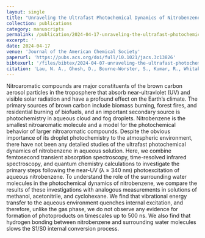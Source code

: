 ```yaml
---
layout: single
title: "Unraveling the Ultrafast Photochemical Dynamics of Nitrobenzene in Aqueous Solution"
collection: publications
category: manuscripts
permalink: /publication/2024-04-17-unraveling-the-ultrafast-photochemical-dynamics-of-nitrobenzene-in-aqueous-solution/
excerpt: ''
date: 2024-04-17
venue: 'Journal of the American Chemical Society'
paperurl: 'https://pubs.acs.org/doi/full/10.1021/jacs.3c13826'
bibtexurl: '/files/bibtex/2024-04-07-unraveling-the-ultrafast-photochemical-dynamics-of-nitrobenzene-in-aqueous-solution.bib'
citation: 'Lau, N. A., Ghosh, D., Bourne-Worster, S., Kumar, R., Whitaker, W. A., Heitland, J., Davies, J. A., Karras, G., Clark, I. P., Greetham, G. M., Worth, G. A., Orr-Ewing, A. J., & Fielding, H. H. (2024). Unraveling the Ultrafast Photochemical Dynamics of Nitrobenzene in Aqueous Solution. Journal of the American Chemical Society, 146(15), 10407-10417. https://doi.org/10.1021/jacs.3c13826'
---
```

Nitroaromatic compounds are major constituents of the brown carbon aerosol particles in the troposphere that absorb near-ultraviolet (UV) and visible solar radiation and have a profound effect on the Earth’s climate. The primary sources of brown carbon include biomass burning, forest fires, and residential burning of biofuels, and an important secondary source is photochemistry in aqueous cloud and fog droplets. Nitrobenzene is the smallest nitroaromatic molecule and a model for the photochemical behavior of larger nitroaromatic compounds. Despite the obvious importance of its droplet photochemistry to the atmospheric environment, there have not been any detailed studies of the ultrafast photochemical dynamics of nitrobenzene in aqueous solution. Here, we combine femtosecond transient absorption spectroscopy, time-resolved infrared spectroscopy, and quantum chemistry calculations to investigate the primary steps following the near-UV (λ ≥ 340 nm) photoexcitation of aqueous nitrobenzene. To understand the role of the surrounding water molecules in the photochemical dynamics of nitrobenzene, we compare the results of these investigations with analogous measurements in solutions of methanol, acetonitrile, and cyclohexane. We find that vibrational energy transfer to the aqueous environment quenches internal excitation, and therefore, unlike the gas phase, we do not observe any evidence for formation of photoproducts on timescales up to 500 ns. We also find that hydrogen bonding between nitrobenzene and surrounding water molecules slows the S1/S0 internal conversion process.